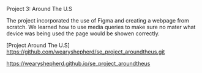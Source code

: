 Project 3: Around The U.S

The project incorporated the use of Figma and creating a webpage from scratch. We learned how to use media queries to make sure no mater what device was being used the page would be showen correctly.

[Project Around The U.S] https://github.com/wearyshepherd/se_project_aroundtheus.git

https://wearyshepherd.github.io/se_project_aroundtheus
